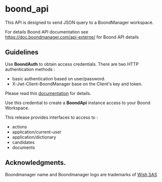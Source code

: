 # boond_api

This API is designed to send JSON query to a BoondManager workspace.

For details Boond API documentation see
https://doc.boondmanager.com/api-externe/ for Boond API details

## Guidelines

Use **BoondAuth** to obtain access credentials.
There are two HTTP authentication methods : 
- basic authentication based on user/password.
- X-Jwt-Client-BoondManager base on the Client's key and token.

Please read this [documentation](https://support.boondmanager.com/hc/fr/articles/360029994751-Authentication) for details.

Use this credential to create a **BoondApi** instance access to your Boond Workspace.

This release provides interfaces to access to : 
- actions
- application/current-user
- application/dictionary
- candidates
- documents

## Acknowledgments.

Boondmanager name and Boondmanager logo are trademarks of [Wish SAS](https://www.boondmanager.com/mentions-legales/) 

